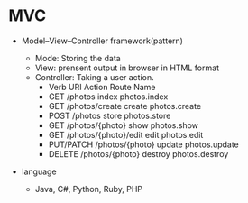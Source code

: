 # MVC
* Model–View–Controller framework(pattern)
  * Mode: Storing the data
  * View: prensent output in browser in HTML format
  * Controller: Taking a user action. 
       * Verb	URI	Action	Route Name
       * GET	/photos	index	photos.index   
       * GET	/photos/create	create	photos.create  
       * POST	/photos	store	photos.store  
       * GET	/photos/{photo}	show	photos.show   
       * GET	/photos/{photo}/edit	edit	photos.edit  
       * PUT/PATCH	/photos/{photo}	update	photos.update  
       * DELETE	/photos/{photo}	destroy	photos.destroy   

* language    
  * Java, C#, Python, Ruby, PHP
